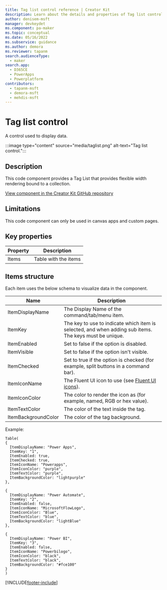 ```yaml
---
title: Tag list control reference | Creator Kit
description: Learn about the details and properties of Tag list control in the Creator Kit.
author: denisem-msft
manager: devkeydet
ms.component: pa-maker
ms.topic: conceptual
ms.date: 05/16/2022
ms.subservice: guidance
ms.author: demora
ms.reviewer: tapanm
search.audienceType: 
  - maker
search.app: 
  - D365CE
  - PowerApps
  - Powerplatform
contributors:
  - tapanm-msft
  - demora-msft
  - mehdis-msft
---
```


# Tag list control

A control used to display data.

:::image type="content" source="media/taglist.png" alt-text="Tag list control.":::

## Description

This code component provides a Tag List that provides flexible width rendering bound to a collection.

[View component in the Creator Kit GitHub repository](https://github.com/microsoft/powercat-creator-kit/tree/main/CreatorKitCore/SolutionPackage/Controls/cat_PowerCAT.TagList)

## Limitations

This code component can only be used in canvas apps and custom pages.

## Key properties

| Property | Description |
| -------- | ----------- |
| Items | Table with the items |

## Items structure

Each item uses the below schema to visualize data in the component.

| Name | Description |
| ------ | ----------- |
| ItemDisplayName | The Display Name of the command/tab/menu item. |
| ItemKey | The key to use to indicate which item is selected, and when adding sub items. The keys must be unique. |
| ItemEnabled | Set to false if the option is disabled. |
| ItemVisible | Set to false if the option isn't visible. |
| ItemChecked | Set to true if the option is checked (for example, split buttons in a command bar). |
| ItemIconName | The Fluent UI icon to use (see [Fluent UI icons](icon.md)). |
| ItemIconColor | The color to render the icon as (for example, named, RGB or hex value). |
| ItemTextColor | The color of the text inside the tag. |
| ItemBackgroundColor | The color of the tag background. |

Example:

  ```powerapps-dot
Table(
{
	ItemDisplayName: "Power Apps",
	ItemKey: "1",
	ItemEnabled: true,
    ItemChecked: true,
	ItemIconName: "Powerapps",
	ItemIconColor: "purple",
	ItemTextColor: "purple",
	ItemBackgroundColor: "lightpurple"
},

{
	ItemDisplayName: "Power Automate",
	ItemKey: "2",
	ItemEnabled: false,
	ItemIconName: "MicrosoftFlowLogo",
	ItemIconColor: "Blue",
	ItemTextColor: "blue",
	ItemBackgroundColor: "lightBlue"
},

{
	ItemDisplayName: "Power BI",
	ItemKey: "3",
	ItemEnabled: false,
	ItemIconName: "Powerbilogo",
	ItemIconColor: "black",
	ItemTextColor: "black",
	ItemBackgroundColor: "#fce100"
}
)
  ```

[!INCLUDE[footer-include](../../includes/footer-banner.md)]